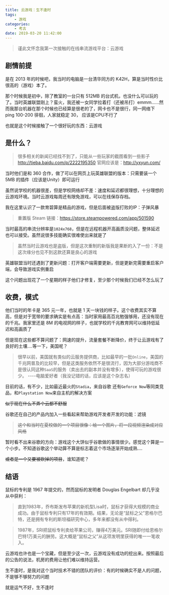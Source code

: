 ```yaml
---
title: 云游戏：生不逢时
tags: 
    - 游戏
categories:
    - 考古
date: 2019-03-20 11:42:00
---
```


> 谨此文怀念我第一次接触的在线串流游戏平台：云游戏

## 剧情前提

是在 2013 年的时候吧，我当时的电脑是一台清华同方的 K42H，算是当时性价比很高的（游戏）本了。

那个时候我是初中，除了教室的一台只有 512MB 的台式机，也没什么可以玩的了。当时英雄联盟刚上？蛮火，我还被一女同学拉着打（还被吊打）emmm……然而我那台机器在那个时候也已经算是很老的了，网卡也不是很行，同一网络下ping 100-200 徘徊，人家就稳定 30， 应该是CPU不行了

也就是这个时候接触了一个很好玩的东西：云游戏

## 是什么？

> 很多相关的新闻已经找不到了，只能从一些玩家的截图看到一些影子
> http://tieba.baidu.com/p/2222195350
> 官网应该是：http://yxyun.com/

当时他们是和 360 合作，做了可以在网页上玩英雄联盟的版本：只需要装一个 5MB 的插件（应该是Unity）即可运行

虽然说学校的机器很差，但是学校网络却不差：速度和延迟都很理想，十分理想的云游戏环境。当时云游戏每周还有限免游戏，可以在线保存存档。

我在这里认识了一款育碧算是精品的游戏，但是后面被盗版打败的IP：子弹风暴

> 重置版 Steam 链接：https://store.steampowered.com/app/501590

当时最高的串流分辨率是`1024x768`，但是在远程机器开高画质没问题，整体延迟也可以接受。虽然说很多技能确实很难使出来就是了

> 虽然当时云游戏也是盗版，但是这次重制的新版我是果断的入了一份：不是这次缘分也见不到这款还算是良心的游戏

英雄联盟当时还遇到了更新问题：打开客户端需要更新，但是更新完需要重启客户端，会导致游戏实例重启

这个问题出现花了一个星期的样子他们才修复，至少那个时候我们已经不怎么玩了

## 收费，模式

他们当时的年卡是 365 元一年，也就是 1 天一块钱的样子。这个收费其实不算高，但是对于宽带的要求确实是有点高：当时家用最高百兆勉强够用，还没有现在的千兆。我家里还是 8M 的电视网的样子，也就学校的千兆教育网可以维持低延迟和高画质了

但是现在这些都不算问题了：网速的提升，流量套餐不断降价，终于让云游戏有了良好的土壤....等一下，美国呢？

> 很早以前，美国就有类似的云服务提供商，比如最早的一批`Online`，美国的千兆网普及的比较早，但是这类服务依然不是很流行，因为大部分游戏商不是很认同这种`SaaS`的服务（卖出去的副本并没有增多），使得可玩的游戏很少。
> ----电脑爱好者（我没记错的话，应该是这个杂志名）

目前的话，有不少，比如最近最火的`Stadia`，来自谷歌
还有`Geforce Now`等同类竞品，和`Playstation Now`来自主机的解决方案

~~似乎现在什么不弄个云都不舒服~~

谷歌还在自己的产品内加入一些看起来帮助游戏开发者开发的功能：滤镜

> ~~这个和当时在夏校做的一个项目很像：给一个图片，将一段视频渲染成对应风格~~

暂时看不出来谷歌的方向：游戏这个大饼似乎谷歌做的事情很少。感觉这个算是一个小步。不知道谷歌这个举动算不算是标志着这个市场逐渐开始成熟....

~~或者是一个又要被砍掉的项目~~，谁知道呢？

## 结语

鼠标的专利是 1967 年提交的，然而鼠标的发明者 Douglas Engelbart 却几乎没从中获利：

> 直到1983年，乔布斯发布苹果的新机型Lisa时，鼠标才获得大规模的商业成功。由于鼠标专利只有17年的有效期。结果，无论是“鼠标之父”恩格尔巴特，还是拥有专利的斯坦福研究中心，多年来都没有从中得利。

> 1987年，SRI把鼠标专利卖给苹果公司，赚得4万美元。SRI随即付给恩格尔巴特1万美元的酬劳。这大概是“鼠标之父”从这项发明里获得的唯一一笔收入。

云游戏也许也是一个宝藏，但是至少这一次，云游戏没有成功的挖出来。按照最后的公告的说法，机房的费用让他们难以维持运营。

生不逢时，是我对这个当时技术不错的团队的评价：有的时候确实不是人的问题，不是够不够努力的问题

就是运气不好，生不逢时


<!--stackedit_data:
eyJoaXN0b3J5IjpbMTM3NjcwMjIwOCwxNjY5MTM3MDA1LDE0Mj
Y0MDMxOTcsLTEzNzU1NzM2NzEsLTIyNjQ2MDUzMF19
-->